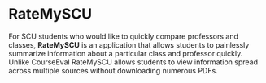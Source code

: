 # RateMySCU
For SCU students who would like to quickly compare professors and classes, **RateMySCU** is an application that allows students to painlessly summarize information about a particular class and professor quickly. Unlike CourseEval RateMySCU allows students to view information spread across multiple sources without downloading numerous PDFs.


